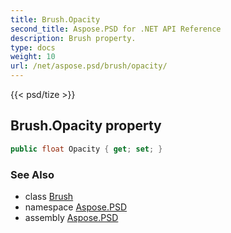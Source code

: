 ```yaml
---
title: Brush.Opacity
second_title: Aspose.PSD for .NET API Reference
description: Brush property. 
type: docs
weight: 10
url: /net/aspose.psd/brush/opacity/
---
```

{{< psd/tize >}}
## Brush.Opacity property

```csharp
public float Opacity { get; set; }
```

### See Also

* class [Brush](../)
* namespace [Aspose.PSD](../../brush/)
* assembly [Aspose.PSD](../../../)


